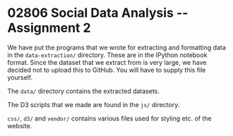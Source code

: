 # 02806 Social Data Analysis -- Assignment 2

We have put the programs that we wrote for extracting and formatting data in
the `data-extraction/` directory. These are in the IPython notebook format.
Since the dataset that we extract from is very large, we have decided not to
upload this to GitHub. You will have to supply this file yourself.

The `data/` directory contains the extracted datasets.

The D3 scripts that we made are found in the `js/` directory.

`css/`, `d3/` and `vendor/` contains various files used for styling etc. of the
website.
